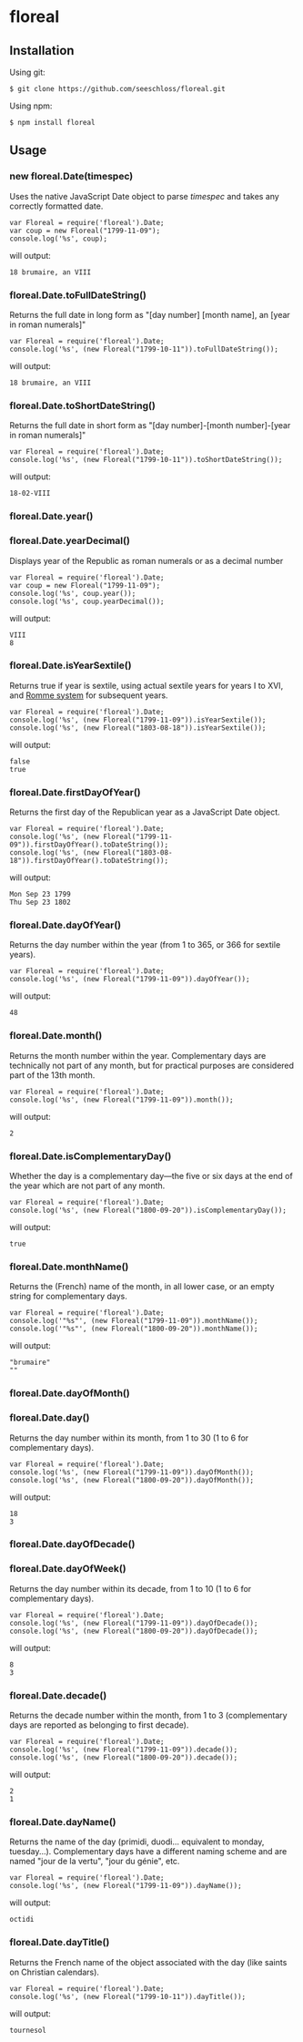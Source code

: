 # floreal
## Installation ##
Using git:

    $ git clone https://github.com/seeschloss/floreal.git

Using npm:

    $ npm install floreal

## Usage ##

### new floreal.Date(timespec) ###
Uses the native JavaScript Date object to parse *timespec* and takes any correctly formatted date.

    var Floreal = require('floreal').Date;
    var coup = new Floreal("1799-11-09");
    console.log('%s', coup);
will output:

    18 brumaire, an VIII


### floreal.Date.toFullDateString() ###
Returns the full date in long form as "[day number] [month name], an [year in roman numerals]"

    var Floreal = require('floreal').Date;
    console.log('%s', (new Floreal("1799-10-11")).toFullDateString());
will output:

    18 brumaire, an VIII

### floreal.Date.toShortDateString() ###
Returns the full date in short form as "[day number]-[month number]-[year in roman numerals]"

    var Floreal = require('floreal').Date;
    console.log('%s', (new Floreal("1799-10-11")).toShortDateString());
will output:

    18-02-VIII

### floreal.Date.year() ###
### floreal.Date.yearDecimal() ###
Displays year of the Republic as roman numerals or as a decimal number

    var Floreal = require('floreal').Date;
    var coup = new Floreal("1799-11-09");
    console.log('%s', coup.year());
    console.log('%s', coup.yearDecimal());
will output:

    VIII
    8

### floreal.Date.isYearSextile() ###
Returns true if year is sextile, using actual sextile years for years I to XVI, and [Romme system](http://gallica.bnf.fr/ark:/12148/bpt6k826927/f328.image.r) for subsequent years.

    var Floreal = require('floreal').Date;
    console.log('%s', (new Floreal("1799-11-09")).isYearSextile());
    console.log('%s', (new Floreal("1803-08-18")).isYearSextile());
will output:

    false
    true

### floreal.Date.firstDayOfYear() ###
Returns the first day of the Republican year as a JavaScript Date object.

    var Floreal = require('floreal').Date;
    console.log('%s', (new Floreal("1799-11-09")).firstDayOfYear().toDateString());
    console.log('%s', (new Floreal("1803-08-18")).firstDayOfYear().toDateString());
will output:

    Mon Sep 23 1799
    Thu Sep 23 1802

### floreal.Date.dayOfYear() ###
Returns the day number within the year (from 1 to 365, or 366 for sextile years).

    var Floreal = require('floreal').Date;
    console.log('%s', (new Floreal("1799-11-09")).dayOfYear());
will output:

    48

### floreal.Date.month() ###
Returns the month number within the year. Complementary days are technically not part of any month, but for practical purposes are considered part of the 13th month.

    var Floreal = require('floreal').Date;
    console.log('%s', (new Floreal("1799-11-09")).month());
will output:

    2

### floreal.Date.isComplementaryDay() ###
Whether the day is a complementary day&mdash;the five or six days at the end of the year which are not part of any month.

    var Floreal = require('floreal').Date;
    console.log('%s', (new Floreal("1800-09-20")).isComplementaryDay());
will output:

    true

### floreal.Date.monthName() ###
Returns the (French) name of the month, in all lower case, or an empty string for complementary days.

    var Floreal = require('floreal').Date;
    console.log('"%s"', (new Floreal("1799-11-09")).monthName());
    console.log('"%s"', (new Floreal("1800-09-20")).monthName());
will output:

    "brumaire"
    ""

### floreal.Date.dayOfMonth() ###
### floreal.Date.day() ###
Returns the day number within its month, from 1 to 30 (1 to 6 for complementary days).

    var Floreal = require('floreal').Date;
    console.log('%s', (new Floreal("1799-11-09")).dayOfMonth());
    console.log('%s', (new Floreal("1800-09-20")).dayOfMonth());
will output:

    18
    3

### floreal.Date.dayOfDecade() ###
### floreal.Date.dayOfWeek() ###
Returns the day number within its decade, from 1 to 10 (1 to 6 for complementary days).

    var Floreal = require('floreal').Date;
    console.log('%s', (new Floreal("1799-11-09")).dayOfDecade());
    console.log('%s', (new Floreal("1800-09-20")).dayOfDecade());
will output:

    8
    3

### floreal.Date.decade() ###
Returns the decade number within the month, from 1 to 3 (complementary days are reported as belonging to first decade).

    var Floreal = require('floreal').Date;
    console.log('%s', (new Floreal("1799-11-09")).decade());
    console.log('%s', (new Floreal("1800-09-20")).decade());
will output:

    2
    1

### floreal.Date.dayName() ###
Returns the name of the day (primidi, duodi... equivalent to monday, tuesday...). Complementary days have a different naming scheme and are named "jour de la vertu", "jour du génie", etc.

    var Floreal = require('floreal').Date;
    console.log('%s', (new Floreal("1799-11-09")).dayName());
will output:

    octidi

### floreal.Date.dayTitle() ###
Returns the French name of the object associated with the day (like saints on Christian calendars).

    var Floreal = require('floreal').Date;
    console.log('%s', (new Floreal("1799-10-11")).dayTitle());
will output:

    tournesol

